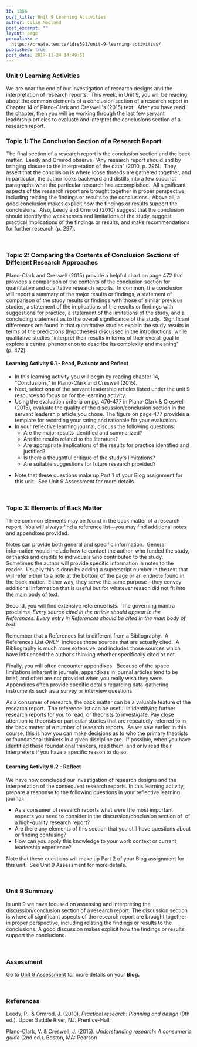 ```yaml
---
ID: 1356
post_title: Unit 9 Learning Activities
author: Colin Madland
post_excerpt: ""
layout: page
permalink: >
  https://create.twu.ca/ldrs591/unit-9-learning-activities/
published: true
post_date: 2017-11-24 14:49:51
---
```

<h3>Unit 9 Learning Activities</h3>

We are near the end of our investigation of research designs and the interpretation of research reports.  This week, in Unit 9, you will be reading about the common elements of a conclusion section of a research report in Chapter 14 of Plano-Clark and Creswell's (2015) text.  After you have read the chapter, then you will be working through the last few servant leadership articles to evaluate and interpret the conclusions section of a research report.

<h3>Topic 1: The Conclusion Section of a Research Report</h3>

The final section of a research report is the conclusion section and the back matter.  Leedy and Ormrod observe, “Any research report should end by bringing closure to the interpretation of the data” (2010, p. 296).  They assert that the conclusion is where loose threads are gathered together, and in particular, the author looks backward and distills into a few succinct paragraphs what the particular research has accomplished.  All significant aspects of the research report are brought together in proper perspective, including relating the findings or results to the conclusions.  Above all, a good conclusion makes explicit how the findings or results support the conclusions.  Also, Leedy and Ormrod (2010) suggest that the conclusion should identify the weaknesses and limitations of the study, suggest practical implications of the findings or results, and make recommendations for further research (p. 297).

&nbsp;

<h3>Topic 2: Comparing the Contents of Conclusion Sections of Different Research Approaches</h3>

Plano-Clark and Creswell (2015) provide a helpful chart on page 472 that provides a comparison of the contents of the conclusion section for quantitative and qualitative research reports.  In common, the conclusion will report a summary of the major results or findings, a statement of comparison of the study results or findings with those of similar previous studies, a statement of the implications of the results or findings with suggestions for practice, a statement of the limitations of the study, and a concluding statement as to the overall significance of the study.  Significant differences are found in that quantitative studies explain the study results in terms of the predictions (hypotheses) discussed in the introductions, while qualitative studies "interpret their results in terms of their overall goal to explore a central phenomenon to describe its complexity and meaning" (p. 472).

<h4>Learning Activity 9.1 - Read, Evaluate and Reflect</h4>

<ul>
    <li>In this learning activity you will begin by reading chapter 14, "Conclusions," in Plano-Clark and Creswell (2015).</li>
    <li>Next, select <strong>one</strong> of the servant leadership articles listed under the unit 9 resources to focus on for the learning activity.</li>
    <li>Using the evaluation criteria on pg. 476-477 in Plano-Clark &amp; Creswell (2015), evaluate the quality of the discussion/conclusion section in the servant leadership article you chose. The figure on page 477 provides a template for recording your rating and rationale for your evaluation.</li>
    <li>In your reflective learning journal, discuss the following questions:
<ul>
    <li>Are the major results identified and summarized?</li>
    <li>Are the results related to the literature?</li>
    <li>Are appropriate implications of the results for practice identified and justified?</li>
    <li>Is there a thoughtful critique of the study's limitations?</li>
    <li>Are suitable suggestions for future research provided?</li>
</ul>
</li>
</ul>

<ul>
    <li>Note that these questions make up Part 1 of your Blog assignment for this unit.  See Unit 9 Assessment for more details.</li>
</ul>

&nbsp;

<h3>Topic 3: Elements of Back Matter</h3>

Three common elements may be found in the back matter of a research report.  You will always find a reference list—you may find additional notes and appendixes provided.

Notes can provide both general and specific information.  General information would include how to contact the author, who funded the study, or thanks and credits to individuals who contributed to the study. Sometimes the author will provide specific information in notes to the reader.  Usually this is done by adding a superscript number in the text that will refer either to a note at the bottom of the page or an endnote found in the back matter.  Either way, they serve the same purpose—they convey additional information that is useful but for whatever reason did not fit into the main body of text.

Second, you will find extensive reference lists.  The governing mantra proclaims, <em>Every source cited in the article should appear in the References. Every entry in References should be cited in the main body of text.</em>

Remember that a References list is different from a Bibliography.  A References List <i>ONLY</i>  includes those sources that are actually cited.  A Bibliography is much more extensive, and includes those sources which have influenced the author’s thinking whether specifically cited or not.

Finally, you will often encounter appendixes.  Because of the space limitations inherent in journals, appendixes in journal articles tend to be brief, and often are not provided when you really wish they were.  Appendixes often provide specific details regarding data-gathering instruments such as a survey or interview questions.

As a consumer of research, the back matter can be a valuable feature of the research report.  The reference list can be useful in identifying further research reports for you to read, or theorists to investigate. Pay close attention to theorists or particular studies that are repeatedly referred to in the back matter of a number of research reports.  As we saw earlier in this course, this is how you can make decisions as to who the primary theorists or foundational thinkers in a given discipline are.  If possible, when you have identified these foundational thinkers, read them, and only read their interpreters if you have a specific reason to do so.

<h3></h3>

<h4>Learning Activity 9.2 - Reflect</h4>

We have now concluded our investigation of research designs and the interpretation of the consequent research reports. In this learning activity, prepare a response to the following questions in your reflective learning journal:

<ul>
    <li>As a consumer of research reports what were the most important aspects you need to consider in the discussion/conclusion section of  of a high-quality research report?</li>
    <li>Are there any elements of this section that you still have questions about or finding confusing?</li>
    <li>How can you apply this knowledge to your work context or current leadership experience?</li>
</ul>

Note that these questions will make up Part 2 of your Blog assignment for this unit.  See Unit 9 Assessment for more details.

&nbsp;

<h3>Unit 9 Summary</h3>

In unit 9 we have focused on assessing and interpreting the discussion/conclusion section of a research report. The discussion section is where all significant aspects of the research report are brought together in proper perspective, including relating the findings or results to the conclusions. A good discussion makes explicit how the findings or results support the conclusions.

&nbsp;

<h3>Assessment</h3>

Go to <a href="https://create.twu.ca/ldrs591/unit-9-assessment/">Unit 9 Assessment</a> for more details on your <strong>Blog.</strong>

&nbsp;

<h3>References</h3>

Leedy, P., &amp; Ormrod, J. (2010). <em>Practical research: Planning and design</em> (9th ed.). Upper Saddle River, NJ: Prentice-Hall.

<p style="background: white;margin: 0cm 0cm 7.5pt 0cm">Plano-Clark, V. &amp; Creswell, J. (2015). <em>Understanding research: A consumer’s guide</em> (2nd ed.). Boston, MA: Pearson</p>

&nbsp;